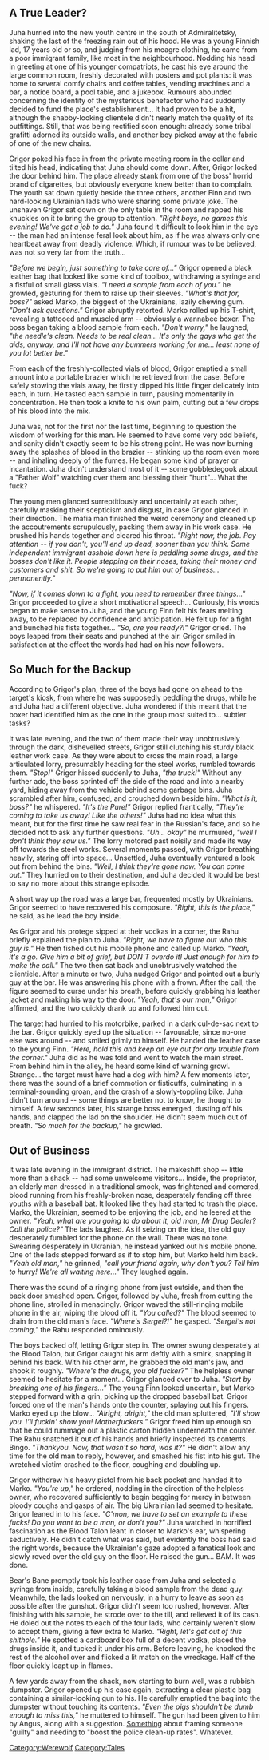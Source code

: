 ## A True Leader?

Juha hurried into the new youth centre in the south of Admiralitetsky,
shaking the last of the freezing rain out of his hood. He was a young
Finnish lad, 17 years old or so, and judging from his meagre clothing,
he came from a poor immigrant family, like most in the neighbourhood.
Nodding his head in greeting at one of his younger compatriots, he cast
his eye around the large common room, freshly decorated with posters and
pot plants: it was home to several comfy chairs and coffee tables,
vending machines and a bar, a notice board, a pool table, and a jukebox.
Rumours abounded concerning the identity of the mysterious benefactor
who had suddenly decided to fund the place's establishment... It had
proven to be a hit, although the shabby-looking clientele didn't nearly
match the quality of its outfittings. Still, that was being rectified
soon enough: already some tribal grafitti adorned its outside walls, and
another boy picked away at the fabric of one of the new chairs.

Grigor poked his face in from the private meeting room in the cellar and
tilted his head, indicating that Juha should come down. After, Grigor
locked the door behind him. The place already stank from one of the
boss' horrid brand of cigarettes, but obviously everyone knew better
than to complain. The youth sat down quietly beside the three others,
another Finn and two hard-looking Ukrainian lads who were sharing some
private joke. The unshaven Grigor sat down on the only table in the room
and rapped his knuckles on it to bring the group to attention. *"Right
boys, no games this evening\! We've got a job to do."* Juha found it
difficult to look him in the eye -- the man had an intense feral look
about him, as if he was always only one heartbeat away from deadly
violence. Which, if rumour was to be believed, was not so very far from
the truth...

*"Before we begin, just something to take care of..."* Grigor opened a
black leather bag that looked like some kind of toolbox, withdrawing a
syringe and a fistful of small glass vials. *"I need a sample from each
of you."* he growled, gesturing for them to raise up their sleeves.
*"What's that for, boss?"* asked Marko, the biggest of the Ukrainians,
lazily chewing gum. *"Don't ask questions."* Grigor abruptly retorted.
Marko rolled up his T-shirt, revealing a tattooed and muscled arm --
obviously a wannabee boxer. The boss began taking a blood sample from
each. *"Don't worry,"* he laughed, *"the needle's clean. Needs to be
real clean... It's only the gays who get the aids, anyway, and I'll not
have any bummers working for me... least none of you lot better be."*

From each of the freshly-collected vials of blood, Grigor emptied a
small amount into a portable brazier which he retrieved from the case.
Before safely stowing the vials away, he firstly dipped his little
finger delicately into each, in turn. He tasted each sample in turn,
pausing momentarily in concentration. He then took a knife to his own
palm, cutting out a few drops of his blood into the mix.

Juha was, not for the first nor the last time, beginning to question the
wisdom of working for this man. He seemed to have some very odd beliefs,
and sanity didn't exactly seem to be his strong point. He was now
burning away the splashes of blood in the brazier -- stinking up the
room even more -- and inhaling deeply of the fumes. He began some kind
of prayer or incantation. Juha didn't understand most of it -- some
gobbledegook about a "Father Wolf" watching over them and blessing their
"hunt"... What the fuck?

The young men glanced surreptitiously and uncertainly at each other,
carefully masking their scepticism and disgust, in case Grigor glanced
in their direction. The mafia man finished the weird ceremony and
cleaned up the accoutrements scrupulously, packing them away in his work
case. He brushed his hands together and cleared his throat. *"Right now,
the job. Pay attention -- if you don't, you'll end up dead, sooner than
you think. Some independent immigrant asshole down here is peddling some
drugs, and the bosses don't like it. People stepping on their noses,
taking their money and customers and shit. So we're going to put him out
of business... permanently."*

*"Now, if it comes down to a fight, you need to remember three
things..."* Grigor proceeded to give a short motivational speech...
Curiously, his words began to make sense to Juha, and the young Finn
felt his fears melting away, to be replaced by confidence and
anticipation. He felt up for a fight and bunched his fists together...
*"So, are you ready?\!"* Grigor cried. The boys leaped from their seats
and punched at the air. Grigor smiled in satisfaction at the effect the
words had had on his new followers.

## So Much for the Backup

According to Grigor's plan, three of the boys had gone on ahead to the
target's kiosk, from where he was supposedly peddling the drugs, while
he and Juha had a different objective. Juha wondered if this meant that
the boxer had identified him as the one in the group most suited to...
subtler tasks?

It was late evening, and the two of them made their way unobtrusively
through the dark, dishevelled streets, Grigor still clutching his sturdy
black leather work case. As they were about to cross the main road, a
large articulated lorry, presumably heading for the steel works, rumbled
towards them. *"Stop\!"* Grigor hissed suddenly to Juha, *"the truck\!"*
Without any further ado, the boss sprinted off the side of the road and
into a nearby yard, hiding away from the vehicle behind some garbage
bins. Juha scrambled after him, confused, and crouched down beside him.
*"What is it, boss?"* he whispered. *"It's the Pure\!"* Grigor replied
frantically, *"They're coming to take us away\! Like the others\!"* Juha
had no idea what this meant, but for the first time he saw real fear in
the Russian's face, and so he decided not to ask any further questions.
*"Uh... okay"* he murmured, *"well I don't think they saw us."* The
lorry motored past noisily and made its way off towards the steel works.
Several moments passed, with Grigor breathing heavily, staring off into
space... Unsettled, Juha eventually ventured a look out from behind the
bins. *"Well, I think they're gone now. You can come out."* They hurried
on to their destination, and Juha decided it would be best to say no
more about this strange episode.

A short way up the road was a large bar, frequented mostly by
Ukrainians. Grigor seemed to have recovered his composure. *"Right, this
is the place,"* he said, as he lead the boy inside.

As Grigor and his protege sipped at their vodkas in a corner, the Rahu
briefly explained the plan to Juha. *"Right, we have to figure out who
this guy is."* He then fished out his mobile phone and called up Marko.
*"Yeah, it's a go. Give him a bit of grief, but DON'T overdo it\! Just
enough for him to make the call."* The two then sat back and
unobtrusively watched the clientiele. After a minute or two, Juha nudged
Grigor and pointed out a burly guy at the bar. He was answering his
phone with a frown. After the call, the figure seemed to curse under his
breath, before quickly grabbing his leather jacket and making his way to
the door. *"Yeah, that's our man,"* Grigor affirmed, and the two quickly
drank up and followed him out.

The target had hurried to his motorbike, parked in a dark cul-de-sac
next to the bar. Grigor quickly eyed up the situation -- favourable,
since no-one else was around -- and smiled grimly to himself. He handed
the leather case to the young Finn. *"Here, hold this and keep an eye
out for any trouble from the corner."* Juha did as he was told and went
to watch the main street. From behind him in the alley, he heard some
kind of warning growl. Strange... the target must have had a dog with
him? A few moments later, there was the sound of a brief commotion or
fisticuffs, culminating in a terminal-sounding groan, and the crash of a
slowly-toppling bike. Juha didn't turn around -- some things are better
not to know, he thought to himself. A few seconds later, his strange
boss emerged, dusting off his hands, and clapped the lad on the
shoulder. He didn't seem much out of breath. *"So much for the backup,"*
he growled.

## Out of Business

It was late evening in the immigrant district. The makeshift shop --
little more than a shack -- had some unwelcome visitors... Inside, the
proprietor, an elderly man dressed in a traditional smock, was
frightened and cornered, blood running from his freshly-broken nose,
desperately fending off three youths with a baseball bat. It looked like
they had started to trash the place. Marko, the Ukrainian, seemed to be
enjoying the job, and he leered at the owner. *"Yeah, what are you going
to do about it, old man, Mr Drug Dealer? Call the police?"* The lads
laughed. As if seizing on the idea, the old guy desperately fumbled for
the phone on the wall. There was no tone. Swearing desperately in
Ukranian, he instead yanked out his mobile phone. One of the lads
stepped forward as if to stop him, but Marko held him back. *"Yeah old
man,"* he grinned, *"call your friend again, why don't you? Tell him to
hurry\! We're all waiting here..."* They laughed again.

There was the sound of a ringing phone from just outside, and then the
back door smashed open. Grigor, followed by Juha, fresh from cutting the
phone line, strolled in menacingly. Grigor waved the still-ringing
mobile phone in the air, wiping the blood off it. *"You called?"* The
blood seemed to drain from the old man's face. *"Where's Sergei?\!"* he
gasped. *"Sergei's not coming,"* the Rahu responded ominously.

The boys backed off, letting Grigor step in. The owner swung desperately
at the Blood Talon, but Grigor caught his arm deftly with a smirk,
snapping it behind his back. With his other arm, he grabbed the old
man's jaw, and shook it roughly. *"Where's the drugs, you old fucker?"*
The helpless owner seemed to hesitate for a moment... Grigor glanced
over to Juha. *"Start by breaking one of his fingers..."* The young Finn
looked uncertain, but Marko stepped forward with a grin, picking up the
dropped baseball bat. Grigor forced one of the man's hands onto the
counter, splaying out his fingers. Marko eyed up the blow... *"Alright,
alright,"* the old man spluttered, *"I'll show you. I'll fuckin' show
you\! Motherfuckers."* Grigor freed him up enough so that he could
rummage out a plastic carton hidden underneath the counter. The Rahu
snatched it out of his hands and briefly inspected its contents. Bingo.
*"Thankyou. Now, that wasn't so hard, was it?"* He didn't allow any time
for the old man to reply, however, and smashed his fist into his gut.
The wretched victim crashed to the floor, coughing and doubling up.

Grigor withdrew his heavy pistol from his back pocket and handed it to
Marko. *"You're up,"* he ordered, nodding in the direction of the
helpless owner, who recovered sufficiently to begin begging for mercy in
between bloody coughs and gasps of air. The big Ukrainian lad seemed to
hesitate. Grigor leaned in to his face. *"C'mon, we have to set an
example to these fucks\! Do you want to be a man, or don't you?"* Juha
watched in horrified fascination as the Blood Talon leant in closer to
Marko's ear, whispering seductively. He didn't catch what was said, but
evidently the boss had said the right words, because the Ukrainian's
gaze adopted a fanatical look and slowly roved over the old guy on the
floor. He raised the gun... BAM. It was done.

Bear's Bane promptly took his leather case from Juha and selected a
syringe from inside, carefully taking a blood sample from the dead guy.
Meanwhile, the lads looked on nervously, in a hurry to leave as soon as
possible after the gunshot. Grigor didn't seem too rushed, however.
After finishing with his sample, he strode over to the till, and
relieved it of its cash. He doled out the notes to each of the four
lads, who certainly weren't slow to accept them, giving a few extra to
Marko. *"Right, let's get out of this shithole."* He spotted a cardboard
box full of a decent vodka, placed the drugs inside it, and tucked it
under his arm. Before leaving, he knocked the rest of the alcohol over
and flicked a lit match on the wreckage. Half of the floor quickly leapt
up in flames.

A few yards away from the shack, now starting to burn well, was a
rubbish dumpster. Grigor opened up his case again, extracting a clear
plastic bag containing a similar-looking gun to his. He carefully
emptied the bag into the dumpster without touching its contents. *"Even
the pigs shouldn't be dumb enough to miss this,"* he muttered to
himself. The gun had been given to him by Angus, along with a
suggestion. [Something](To_serve_and_protect "wikilink") about framing
someone "guilty" and needing to "boost the police clean-up rates".
Whatever.

[Category:Werewolf](Category:Werewolf "wikilink")
[Category:Tales](Category:Tales "wikilink")